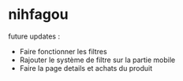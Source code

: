 # nihfagou

future updates :
- Faire fonctionner les filtres
- Rajouter le système de filtre sur la partie mobile
- Faire la page details et achats du produit